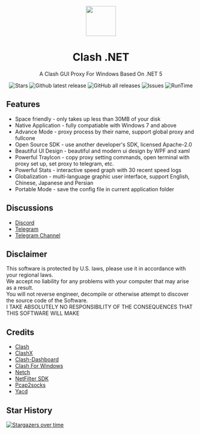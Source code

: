 <p align="center">
    <img src="https://i.loli.net/2021/05/03/TP8A1BnZjUfQmqE.png" align="center" height="80"/>
</p>

<div align="center">
  
# Clash .NET

A Clash GUI Proxy For Windows Based On .NET 5

![Stars](https://img.shields.io/github/stars/ClashDotNetFramework/ClashDotNetFramework?color=red&style=flat-square)
![Github latest release](https://img.shields.io/github/downloads/ClashDotNetFramework/ClashDotNetFramework/latest/total?style=flat-square)
![GitHub all releases](https://img.shields.io/github/downloads/ClashDotNetFramework/ClashDotNetFramework/total?style=flat-square)
![Issues](https://img.shields.io/static/v1?label=feedback&message=issues&color=pink&style=flat-square)
![RunTime](https://img.shields.io/static/v1?label=runtime&message=.NET%205&color=yellow&style=flat-square)

</div>

## Features
- Space friendly - only takes up less than 30MB of your disk
- Native Application - fully compatiable with Windows 7 and above
- Advance Mode - proxy process by their name, support global proxy and fullcone
- Open Source SDK - use another developer's SDK, licensed Apache-2.0
- Beautiful UI Design - beautiful and modern ui design by WPF and xaml
- Powerful TrayIcon - copy proxy setting commands, open terminal with proxy set up, set proxy to telegram, etc.
- Powerful Stats - interactive speed graph with 30 recent speed logs
- Globalization - multi-language graphic user interface, support English, Chinese, Japanese and Persian
- Portable Mode - save the config file in current application folder

## Discussions
- [Discord](https://discord.gg/vsDxzJ9R75)
- [Telegram](https://t.me/ClashDotNetFramework)
- [Telegram Channel](https://t.me/ClashDotNetFrameworkAnncmnt)

## Disclaimer
This software is protected by U.S. laws, please use it in accordance with your regional laws.  
We accept no liability for any problems with your computer that may arise as a result.  
You will not reverse engineer, decompile or otherwise attempt to discover the source code of the Software.  
I TAKE ABSOLUTELY NO RESPONSIBILITY OF THE CONSEQUENCES THAT THIS SOFTWARE WILL MAKE

## Credits

- [Clash](https://github.com/Dreamacro/clash)
- [ClashX](https://github.com/yichengchen/clashX)
- [Clash-Dashboard](https://github.com/Dreamacro/clash-dashboard)
- [Clash For Windows](https://github.com/Fndroid/clash_for_windows_pkg)
- [Netch](https://github.com/NetchX/Netch)
- [NetFilter SDK](https://netfiltersdk.com)
- [Pcap2socks](https://github.com/zhxie/pcap2socks)
- [Yacd](https://github.com/haishanh/yacd)

## Star History
[![Stargazers over time](https://starchart.cc/ClashDotNetFramework/ClashDotNetFramework.svg)](https://starchart.cc/ClashDotNetFramework/ClashDotNetFramework)    
